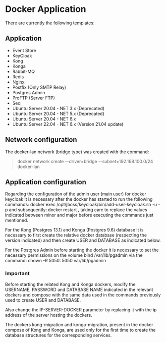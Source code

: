 # Docker Application

There are currently the following templates:

## Application

- Event Store
- KeyCloak
- Kong
- Konga
- Rabbit-MQ
- Redis
- Nginx
- Postfix (Only SMTP Relay)
- Postgres Admin
- ProFTP (Server FTP)
- Seq
- Ubuntu Server 20.04 - NET 3.x (Deprecated)
- Ubuntu Server 20.04 - NET 5.x (Deprecated)
- Ubuntu Server 20.04 - NET 6.x
- Ubuntu Server 22.04 - NET 6.x (Version 21.04 update)


## Network configuration

The docker-lan network (bridge type) was created with the command: 

> docker network create --driver=bridge --subnet=192.168.100.0/24 docker-lan


## Application configuration

Regarding the configuration of the admin user (main user) for docker keycloak it is necessary after the docker has started to run the following commands: docker exec <CONTAINER> /opt/jboss/keycloak/bin/add-user-keycloak.sh -u <USERNAME> -p <PASSWORD> and subsequently: docker restart <CONTAINER>, taking care to replace the values indicated between minor and major before executing the commands just mentioned.

For the Kong (Postgres 13.1) and Konga (Postgres 9.6) database it is necessary to first create the relative docker database (respecting the version indicated) and then create USER and DATABASE as indicated below.

For the Postgres Admin before starting the docker it is necessary to set the necessary permissions on the volume bind /var/lib/pgadmin via the command: chown -R 5050: 5050 var/lib/pgadmin


### Important

Before starting the related Kong and Konga dockers, modify the USERNAME, PASSWORD and DATABASE NAME indicated in the relevant dockers and compose with the same data used in the commands previously used to create USER and DATABASE.

Also change the IP-SERVER-DOCKER parameter by replacing it with the ip address of the server hosting the dockers. 

The dockers kong-migration and konga-migration, present in the docker compose of Kong and Konga, are used only for the first time to create the database structures for the corresponding services.

